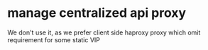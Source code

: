 # manage centralized api proxy

We don't use it, as we prefer client side haproxy proxy which omit requirement for some static VIP


